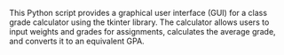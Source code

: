 This Python script provides a graphical user interface (GUI) for a class grade calculator using the tkinter library. 
The calculator allows users to input weights and grades for assignments, calculates the average grade, and converts it to an equivalent GPA.
